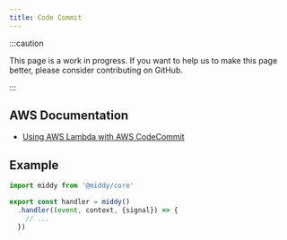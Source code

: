 ```yaml
---
title: Code Commit
---
```


:::caution

This page is a work in progress. If you want to help us to make this page better, please consider contributing on GitHub.

:::

## AWS Documentation
- [Using AWS Lambda with AWS CodeCommit](https://docs.aws.amazon.com/lambda/latest/dg/services-codecommit.html)

## Example
```javascript
import middy from '@middy/core'

export const handler = middy()
  .handler((event, context, {signal}) => {
    // ...
  })
```
